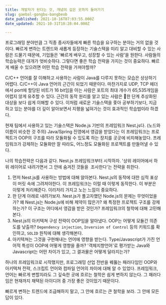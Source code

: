```yaml
---
title: 개발자가 된다는 것, 개념의 깊은 곳까지 들어가기
slug: gaebal-gongbu-bangbeob
date_published: 2021-10-16T07:03:55.000Z
date_updated: 2021-10-31T10:28:04.000Z

---
```


프로그래밍 분야만큼 그 직종 종사자들에게 빠른 학습을 요구하는 분야는 거의 없을 것이다. 빠르게 변하는 트렌드와 새롭게 등장하는 기술스택을 미리 알고 대비할 수 있는 사람은 드물기 때문에, 기업들은 '빠르게 배우고, 성장할 수 있는 사람'을 원한다. 사람들의 학습능력은 대개가 엇비슷하다. 그렇다면 좋은 학습 전략을 가지는 것이 중요하다. 빠르게 배울 수 있으려면 어떤 학습 전략을 가져야할까?

C/C++ 언어를 잘 이해하고 사용하는 사람이 Java를 다루지 못하는 모습은 상상하기 어렵다. C/C++이 Java 언어의 근간이 되었기 때문이다. 마찬가지로 UDP, TCP 헤더에서 port에 할당된 비트가 16 bit임을 아는 사람은 포트의 최대 개수가 65,535개임을 어렵지 않게 유추할 수 있다. 근간의 동작 원리를 알고 있는 사람은 한 단계 추상화된 대상을 보다 쉽게 이해할 수 있다. 이처럼 새로운 기술스택을 좇아 공부하기보다, 지금 하고 있는 분야를 더 깊이 알아보면서 지평을 넓혀가는 것이 효과적인 학습법이라 하겠다.

현재 팀에서 사용하고 있는 기술스택은 Node.js 기반의 프레임워크 Nest.js다. (노드와 이름이 비슷한 것 주의) Java/Spring 진영에서 영감을 받았다는 이 프레임워크는 프로젝트가 OOP의 구조를 따라 모듈화될 수 있도록 하는 장치를 곳곳에 비치해놓았다. 프레임워크가 강제하는 모듈화만 잘 따라도, 어느정도 모듈화된 프로젝트를 만들어낼 수 있다.

나의 학습전략은 다음과 같다. Nest.js 프레임워크부터 시작하자. '상위 레이어에서 하위 레이어로 내려가면서 그 안에 숨겨진 것들을  조사한다'는 전략을 취한다. 

1. 먼저 Nest.js를 사용하는 방법에 대해 알아본다. Nest.js의 동작에 대한 심적 표상이 머릿 속에 그려져야한다. 이 프레임워크는 이럴 때 이렇게 동작한다. 이 부분은 이렇게 처리해준다. 이리저리 가지고 노는 느낌이 중요하다.
2. 한 단계 아래로 내려가보자. Nest.js가 풀고자했던 Node.js의 문제는 무엇이었을가? 왜 Nest.js는 Node.js에 비해 제약이 많은가? 왜 특정한 프로젝트 구조를 강제하는가? 이 구조는 어디에서 영감을 받은 것인가? 프레임워크의 철학에 대해 고민해본다. 
3. Nest.js의 아키텍쳐 구성 전략이 OOP임을 알아냈다. OOP는 어떻게 모듈간 의존도를 낮출까? `Dependency injection`, `Inversion of Control` 등의 키워드를 확인하고, `SOLID` 원칙에 대해 생각해본다.
4. 아키텍쳐는 그것을 구현해내는 언어에 영향을 받는다. Type/Javascript가 가진 언어적 특성이 OOP에 어떻게 영향을 줄까? '객체지향언어'로 평가받는 Java와 Javascript는 어떤 차이가 있고, 그 결과물은 어떻게 달라지는가?

하나의 프레임워크로 시작했지만, 프로그래밍 산업 전반을 꿰뚫는 패러다임인 OOP와 아키텍쳐 전략, 스크립트 언어와 컴파일 언어의 차이에 대해 알 수 있었다. 프레임워크, 언어는 빠르게 변할지라도 그 깊숙한 곳에 흐르는 철학은 쉽게 변하지 않는다. 그 패러다임은 현재까지 채택된 아이디어 중 가장 좋은 것이었기 때문이다.

빠르게 변하는 트렌드에 조급해하지 말고, 그 안에 흐르는 큰 철학을 보라. 그 안에 모든 답이 있다.
